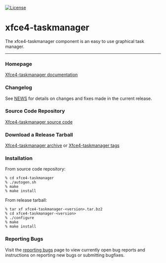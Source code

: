 [![License](https://img.shields.io/badge/License-GPL%20v2-blue.svg)](https://gitlab.xfce.org/apps/xfce4-taskmanager/-/blob/master/COPYING)

# xfce4-taskmanager

The xfce4-taskmanager component is an easy to use graphical task manager.

----

### Homepage

[Xfce4-taskmanager documentation](https://docs.xfce.org/apps/xfce4-taskmanager/start)

### Changelog

See [NEWS](https://gitlab.xfce.org/apps/xfce4-taskmanager/-/blob/master/NEWS) for details on changes and fixes made in the current release.

### Source Code Repository

[Xfce4-taskmanager source code](https://gitlab.xfce.org/apps/xfce4-taskmanager)

### Download a Release Tarball

[Xfce4-taskmanager archive](https://archive.xfce.org/src/apps/xfce4-taskmanager)
    or
[Xfce4-taskmanager tags](https://gitlab.xfce.org/apps/xfce4-taskmanager/-/tags)

### Installation

From source code repository: 

    % cd xfce4-taskmanager
    % ./autogen.sh
    % make
    % make install

From release tarball:

    % tar xf xfce4-taskmanager-<version>.tar.bz2
    % cd xfce4-taskmanager-<version>
    % ./configure
    % make
    % make install

### Reporting Bugs

Visit the [reporting bugs](https://docs.xfce.org/apps/xfce4-taskmanager/bugs) page to view currently open bug reports and instructions on reporting new bugs or submitting bugfixes.

